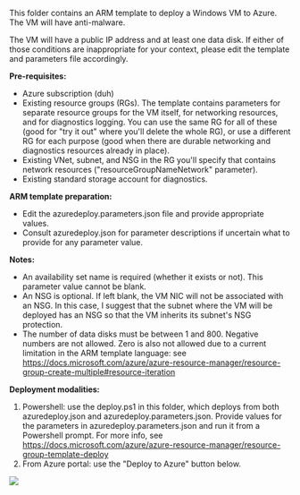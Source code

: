 This folder contains an ARM template to deploy a Windows VM to Azure. The VM will have anti-malware.

The VM will have a public IP address and at least one data disk. If either of those conditions are inappropriate for your context, please edit the template and parameters file accordingly.

__Pre-requisites:__
- Azure subscription (duh)
- Existing resource groups (RGs). The template contains parameters for separate resource groups for the VM itself, for networking resources, and for diagnostics logging. You can use the same RG for all of these (good for "try it out" where you'll delete the whole RG), or use a different RG for each purpose (good when there are durable networking and diagnostics resources already in place).
- Existing VNet, subnet, and NSG in the RG you'll specify that contains network resources ("resourceGroupNameNetwork" parameter).
- Existing standard storage account for diagnostics.

__ARM template preparation:__
- Edit the azuredeploy.parameters.json file and provide appropriate values.
- Consult azuredeploy.json for parameter descriptions if uncertain what to provide for any parameter value.

__Notes:__
- An availability set name is required (whether it exists or not). This parameter value cannot be blank.
- An NSG is optional. If left blank, the VM NIC will not be associated with an NSG. In this case, I suggest that the subnet where the VM will be deployed has an NSG so that the VM inherits its subnet's NSG protection.
- The number of data disks must be between 1 and 800. Negative numbers are not allowed. Zero is also not allowed due to a current limitation in the ARM template language: see https://docs.microsoft.com/azure/azure-resource-manager/resource-group-create-multiple#resource-iteration

__Deployment modalities:__
1. Powershell: use the deploy.ps1 in this folder, which deploys from both azuredeploy.json and azuredeploy.parameters.json. Provide values for the parameters in azuredeploy.parameters.json and run it from a Powershell prompt. For more info, see https://docs.microsoft.com/azure/azure-resource-manager/resource-group-template-deploy
2. From Azure portal: use the "Deploy to Azure" button below.

<a href="https://portal.azure.com/#create/Microsoft.Template/uri/https%3A%2F%2Fraw.githubusercontent.com%2Fplzm%2Fazure%2Fmaster%2Farm%2FVM%2Fazuredeploy.json" target="_blank">
    <img src="http://azuredeploy.net/deploybutton.png"/>
</a>